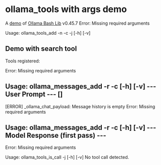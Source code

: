 # ollama_tools with args demo

A [demo](../README.md#demos) of [Ollama Bash Lib](https://github.com/attogram/ollama-bash-lib) v0.45.7
Error: Missing required arguments

Usage: ollama_tools_add -n <name> -c <command> -j <json> [-h] [-v]
## Demo with search tool

Tools registered:

Error: Missing required arguments

Usage: ollama_messages_add -r <role> -c <content> [-h] [-v]
--- User Prompt ---
[]
-------------------
[ERROR] _ollama_chat_payload: Message history is empty
Error: Missing required arguments

Usage: ollama_messages_add -r <role> -c <content> [-h] [-v]
--- Model Response (first pass) ---
-----------------------------------
Error: Missing required arguments

Usage: ollama_tools_is_call -j <json> [-h] [-v]
No tool call detected.
